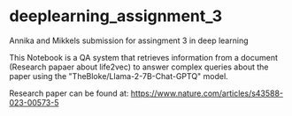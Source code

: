 # deeplearning_assignment_3
Annika and Mikkels submission for assingment 3 in deep learning

This Notebook is a QA system that retrieves information from a document (Research papaer about life2vec) to answer complex queries about the paper using the "TheBloke/Llama-2-7B-Chat-GPTQ" model.

Research paper can be found at: https://www.nature.com/articles/s43588-023-00573-5
